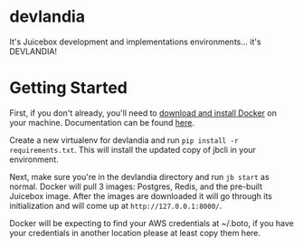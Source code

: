 # devlandia
It's Juicebox development and implementations environments... it's DEVLANDIA!

# Getting Started
First, if you don't already, you'll need to
[download and install Docker](https://download.docker.com/mac/stable/Docker.dmg) on your machine.
Documentation can be found [here](https://docs.docker.com/docker-for-mac/install/).

Create a new virtualenv for devlandia and run
``pip install -r requirements.txt``.  This will install the updated copy
of jbcli in your environment.

Next, make sure you're in the devlandia directory and run ``jb start``
as normal.  Docker will pull 3 images: Postgres, Redis, and the pre-built
Juicebox image.  After the images are downloaded it will go through its
initialization and will come up at ``http://127.0.0.1:8000/``.

Docker will be expecting to find your AWS credentials at ~/.boto, if you
have your credentials in another location please at least copy them here.